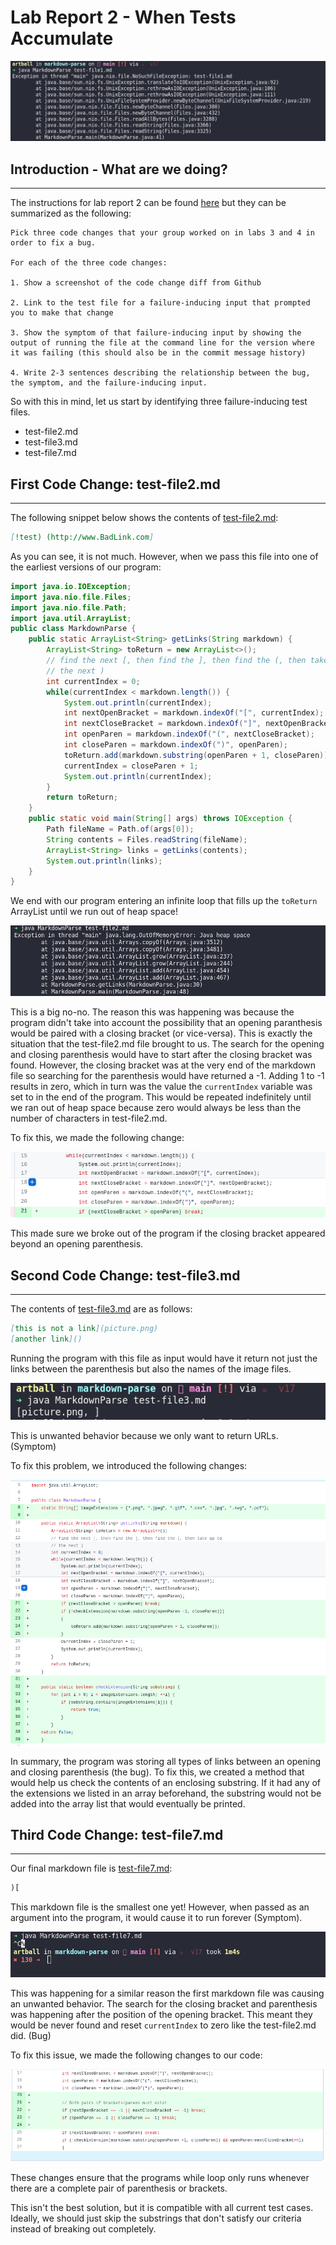 # Lab Report 2 - When Tests Accumulate
![Example of a symptom](imgs/lab2/errorOne.png)
## Introduction - What are we doing?
---
The instructions for lab report 2 can be found [here](https://ucsd-cse15l-w22.github.io/week/week4/#week-4-lab-report)
but they can be summarized as the following: 

```
Pick three code changes that your group worked on in labs 3 and 4 in order to fix a bug.

For each of the three code changes:

1. Show a screenshot of the code change diff from Github

2. Link to the test file for a failure-inducing input that prompted you to make that change

3. Show the symptom of that failure-inducing input by showing the output of running the file at the command line for the version where it was failing (this should also be in the commit message history)

4. Write 2-3 sentences describing the relationship between the bug, the symptom, and the failure-inducing input.

```
So with this in mind, let us start by identifying three failure-inducing test files.

- test-file2.md
- test-file3.md
- test-file7.md

## First Code Change: test-file2.md
---
The following snippet below shows the contents of [test-file2.md](misc/test-file2.md):
```markdown  
[!test) (http://www.BadLink.com]
```
As you can see, it is not much. However, when we pass this file into one of the earliest versions of our program:

```java
import java.io.IOException;
import java.nio.file.Files;
import java.nio.file.Path;
import java.util.ArrayList;
public class MarkdownParse {
    public static ArrayList<String> getLinks(String markdown) {
        ArrayList<String> toReturn = new ArrayList<>();
        // find the next [, then find the ], then find the (, then take up to
        // the next )
        int currentIndex = 0;
        while(currentIndex < markdown.length()) {
            System.out.println(currentIndex);
            int nextOpenBracket = markdown.indexOf("[", currentIndex);
            int nextCloseBracket = markdown.indexOf("]", nextOpenBracket);
            int openParen = markdown.indexOf("(", nextCloseBracket);
            int closeParen = markdown.indexOf(")", openParen);
            toReturn.add(markdown.substring(openParen + 1, closeParen));
            currentIndex = closeParen + 1;
            System.out.println(currentIndex);
        }
        return toReturn;
    }
    public static void main(String[] args) throws IOException {
		Path fileName = Path.of(args[0]);
	    String contents = Files.readString(fileName);
        ArrayList<String> links = getLinks(contents);
        System.out.println(links);
    }
}
```
We end with our program entering an infinite loop that fills up the ```toReturn``` ArrayList until we run out of heap space!

![infiniteLoop1](imgs/lab2/loop1.png)

This is a big no-no. The reason this was happening was because the program didn't take into account the possibility that an opening paranthesis would be paired with a closing bracket (or vice-versa). This is exactly the situation that the test-file2.md file brought to us. The search for the opening and closing parenthesis would have to start after the closing bracket was found. However, the closing bracket was at the very end of the markdown file so searching for the parenthesis would have returned a -1. Adding 1 to -1 results in zero, which in turn was the value the ```currentIndex``` variable was set to in the end of the program. This would be repeated indefinitely until we ran out of heap space because zero would always be less than the number of characters in test-file2.md.

To fix this, we made the following change:

![diff one](imgs/lab2/diff1.png)

This made sure we broke out of the program if the closing bracket appeared beyond an opening parenthesis. 

## Second Code Change: test-file3.md
---

The contents of [test-file3.md](misc/test-file3.md) are as follows: 
```markdown  
[this is not a link](picture.png)
[another link]()
```
Running the program with this file as input would have it return not just the links between the parenthesis but also the names of the image files.

![errorTwo](imgs/lab2/errorTwo.png)

This is unwanted behavior because we only want to return URLs. (Symptom) 

To fix this problem, we introduced the following changes:

![diff2](imgs/lab2/diff2.png)

In summary, the program was storing all types of links between an opening and closing parenthesis (the bug). To fix this, we created a method that would help us check the contents of an enclosing substring. If it had any of the extensions we listed in an array beforehand, the substring would not be added into the array list that would eventually be printed.

## Third Code Change: test-file7.md
---
Our final markdown file is [test-file7.md](misc/test-file7.md):

```markdown
)[
```
This markdown file is the smallest one yet! However, when passed as an argument into the program, it would cause it to run forever (Symptom).

![](imgs/lab2/errorThree.png)

This was happening for a similar reason the first markdown file was causing an unwanted behavior. The search for the closing bracket and parenthesis was happening after the position of the opening bracket. This meant they would be never found and reset ```currentIndex``` to zero like the test-file2.md did. (Bug)

To fix this issue, we made the following changes to our code: 

![](imgs/lab2/diff3.png)

These changes ensure that the programs while loop only runs whenever there are a complete pair of parenthesis or brackets.

This isn't the best solution, but it is compatible with all current test cases. Ideally, we should just skip the substrings that don't satisfy our criteria instead of breaking out completely. 